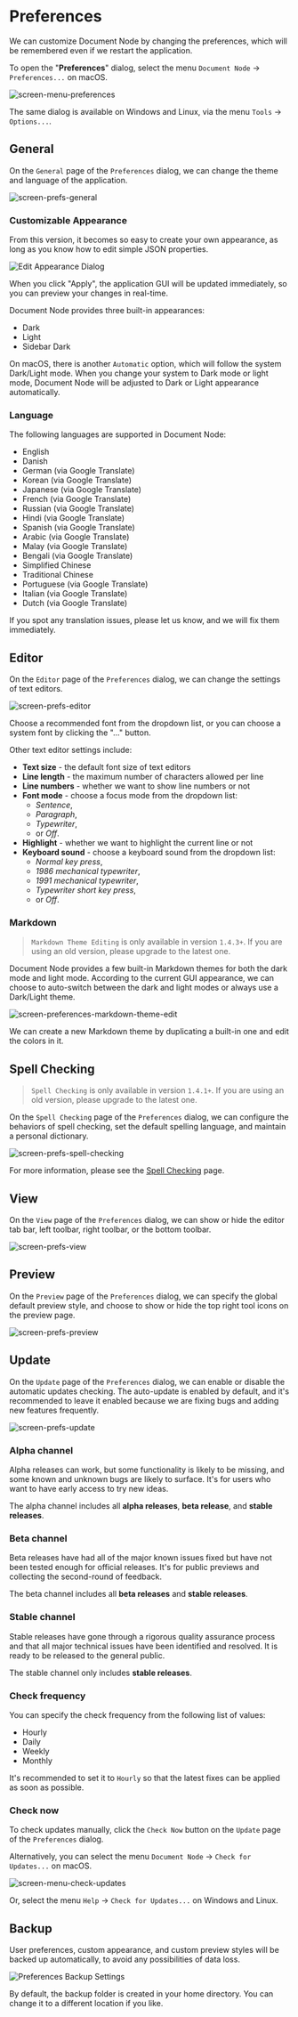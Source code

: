 # Preferences

We can customize Document Node by changing the preferences, which will be remembered even if we restart the application.

To open the "**Preferences**" dialog, select the menu `Document Node` -> `Preferences...` on macOS.

![screen-menu-preferences](screen-menu-preferences.png)

The same dialog is available on Windows and Linux, via the menu `Tools` -> `Options...`.

## General

On the `General` page of the `Preferences` dialog, we can change the theme and language of the application.

![screen-prefs-general](screen-prefs-general.png)

### Customizable Appearance

From this version, it becomes so easy to create your own appearance, as long as you know how to edit simple JSON properties.

![Edit Appearance Dialog](screen-1.3-edit-appearance.png)

When you click "Apply", the application GUI will be updated immediately, so you can preview your changes in real-time.

Document Node provides three built-in appearances:
* Dark
* Light
* Sidebar Dark

On macOS, there is another `Automatic` option, which will follow the system Dark/Light mode. When you change your system to Dark mode or light mode, Document Node will be adjusted to Dark or Light appearance automatically.

### Language

The following languages are supported in Document Node:

* English
* Danish
* German (via Google Translate)
* Korean (via Google Translate)
* Japanese (via Google Translate)
* French (via Google Translate)
* Russian (via Google Translate)
* Hindi (via Google Translate)
* Spanish (via Google Translate)
* Arabic (via Google Translate)
* Malay (via Google Translate)
* Bengali (via Google Translate)
* Simplified Chinese
* Traditional Chinese
* Portuguese (via Google Translate)
* Italian (via Google Translate)
* Dutch (via Google Translate)

If you spot any translation issues, please let us know, and we will fix them immediately.

## Editor

On the `Editor` page of the `Preferences` dialog, we can change the settings of text editors.

![screen-prefs-editor](screen-prefs-editor.png)

Choose a recommended font from the dropdown list, or you can choose a system font by clicking the "..." button.

Other text editor settings include:

* **Text size** - the default font size of text editors
* **Line length** - the maximum number of characters allowed per line
* **Line numbers** - whether we want to show line numbers or not
* **Font mode** - choose a focus mode from the dropdown list: 
  * *Sentence*, 
  * *Paragraph*, 
  * *Typewriter*, 
  * or *Off*.
* **Highlight** - whether we want to highlight the current line or not
* **Keyboard sound** - choose a keyboard sound from the dropdown list: 
  * *Normal key press*, 
  * *1986 mechanical typewriter*, 
  * *1991 mechanical typewriter*, 
  * *Typewriter short key press*,
  * or *Off*.

### Markdown

> `Markdown Theme Editing` is only available in version `1.4.3+`. If you are using an old version, please upgrade to the latest one.

Document Node provides a few built-in Markdown themes for both the dark mode and light mode. According to the current GUI appearance, we can choose to auto-switch between the dark and light modes or always use a Dark/Light theme.

![screen-preferences-markdown-theme-edit](screen-preferences-markdown-theme-edit.png)

We can create a new Markdown theme by duplicating a built-in one and edit the colors in it.

## Spell Checking
> `Spell Checking` is only available in version `1.4.1+`. If you are using an old version, please upgrade to the latest one.

On the `Spell Checking` page of the `Preferences` dialog, we can configure the behaviors of spell checking, set the default spelling language, and maintain a personal dictionary.

![screen-prefs-spell-checking](screen-prefs-spell-checking.png)

For more information, please see the [Spell Checking](Spell%20Checking.md) page.

## View

On the `View` page of the `Preferences` dialog, we can show or hide the editor tab bar, left toolbar, right toolbar, or the bottom toolbar.

![screen-prefs-view](screen-prefs-view.png)

## Preview

On the `Preview` page of the `Preferences` dialog, we can specify the global default preview style, and choose to show or hide the top right tool icons on the preview page.

![screen-prefs-preview](screen-prefs-preview.png)

## Update

On the `Update` page of the `Preferences` dialog, we can enable or disable the automatic updates checking. The auto-update is enabled by default, and it's recommended to leave it enabled because we are fixing bugs and adding new features frequently.

![screen-prefs-update](screen-prefs-update.png)

### Alpha channel

Alpha releases can work, but some functionality is likely to be missing, and some known and unknown bugs are likely to surface. It's for users who want to have early access to try new ideas.

The alpha channel includes all **alpha releases**, **beta release**, and **stable releases**.

### Beta channel

Beta releases have had all of the major known issues fixed but have not been tested enough for official releases. It's for public previews and collecting the second-round of feedback.

The beta channel includes all **beta releases** and **stable releases**.

### Stable channel

Stable releases have gone through a rigorous quality assurance process and that all major technical issues have been identified and resolved. It is ready to be released to the general public.

The stable channel only includes **stable releases**.

### Check frequency

You can specify the check frequency from the following list of values:

* Hourly
* Daily
* Weekly
* Monthly

It's recommended to set it to `Hourly` so that the latest fixes can be applied as soon as possible.

### Check now

To check updates manually, click the `Check Now` button on the `Update` page of the `Preferences` dialog.

Alternatively, you can select the menu `Document Node` -> `Check for Updates...` on macOS.

![screen-menu-check-updates](screen-menu-check-updates.png)

Or, select the menu `Help` -> `Check for Updates...` on Windows and Linux.

## Backup

User preferences, custom appearance, and custom preview styles will be backed up automatically, to avoid any possibilities of data loss.

![Preferences Backup Settings](screen-1.3-preferences-backup.png)

By default, the backup folder is created in your home directory. You can change it to a different location if you like.

